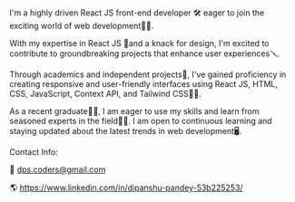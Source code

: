 I'm a highly driven React JS front-end developer 🛠 eager to join the exciting world of web development👨‍💻. 



With my expertise in React JS 💪and a knack for design, I'm excited to contribute to groundbreaking projects that enhance user experiences🪛.



Through academics and independent projects💼, I've gained proficiency in creating responsive and user-friendly interfaces using React JS, HTML, CSS, JavaScript, Context API, and Tailwind CSS👨‍🔧.



As a recent graduate👨‍🎓, I am eager to use my skills and learn from seasoned experts in the field👨‍🔬.  I am open to continuous learning and staying updated about the latest trends in web development🖥.


Contact Info:

📩 dps.coders@gmail.com

 🌎  https://www.linkedin.com/in/dipanshu-pandey-53b225253/
